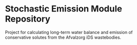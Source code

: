 Stochastic Emission Module Repository
========================

Project for calculating long-term water balance and emission of conservative solutes from the Afvalzorg iDS wastebodies.


